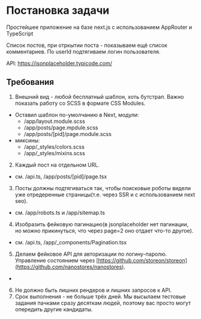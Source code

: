 # Постановка задачи

Простейшее приложение на базе next.js с использованием AppRouter и TypeScript

Список постов, при отркытии поста - показываем ещё список комментариев.
По userId подтягиваем логин пользователя.

API: https://jsonplaceholder.typicode.com/

## Требования

1. Внешний вид - любой бесплатный шаблон, хоть бутстрап. Важно показать работу со SCSS в формате CSS Modules.

- Оставил шаблон по-умолчанию в Next, модули:
  - /app/layout.module.scss
  - /app/posts/page.mpdule.scss
  - /app/posts/[pid]/page.module.scss
- миксины:
  - /app/\_styles/colors.scss
  - /app/\_styles/mixins.scss

2. Каждый пост на отдельном URL.

- см. /api.ts, /app/posts/[pid]/page.tsx

3. Посты должны подтягиваться так, чтобы поисковые роботы видели уже отредеренные страницы(т.е. через SSR и с использованием next seo).

- см. /app/robots.ts и /app/sitemap.ts

4. Изобразить фейковую пагинацию(в jsonplaceholder нет пагинации, но можно прикинуться, что через page=2 оно отдает что-то другое).

- см. /api.ts, /app/\_components/Pagination.tsx

5. Делаем фейковое API для авторизации по логину-паролю. Управление состоянием через [https://github.com/storeon/storeon](https://github.com/nanostores/nanostores).

-

6. Не должно быть лишних рендеров и лишних запросов к API.
7. Срок выполнения - не больше трёх дней. Мы высылаем тестовые задания пачками сразу десяткам людей, поэтому вас просто могут опередить другие кандидаты.
